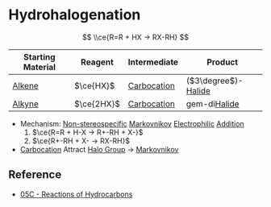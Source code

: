 # Hydrohalogenation

$$
\\ce{R=R + HX -> RX-RH}
$$

|Starting Material|Reagent|Intermediate|Product|
|-----------------|-------|------------|-------|
|[Alkene](../../Functional%20Group/Alkenyl%20Group.md)|$\ce{HX}$|[Carbocation](../Reaction%20Component/Carbocation.md)|($3\degree$)-[Halide](../../Functional%20Group/Halo%20Group.md)|
|[Alkyne](../../Functional%20Group/Alkynyl%20Group.md)|$\ce{2HX}$|[Carbocation](../Reaction%20Component/Carbocation.md)|gem-di[Halide](../../Functional%20Group/Halo%20Group.md)|

* Mechanism: [Non-stereospecific](../Classification%20of%20Organic%20Reaction/Addition%20Reaction.md#non-stereospecific) [Markovnikov](../Regioselectivity/Markovnikov's%20Rule.md) [Electrophilic](../Reaction%20Component/Electrophile.md) [Addition](../Classification%20of%20Organic%20Reaction/Addition%20Reaction.md)
  1. $\ce{R=R + H-X -> R+-RH + X-}$
  1. $\ce{R+-RH + X- -> RX-RH}$
* [Carbocation](../Reaction%20Component/Carbocation.md) Attract [Halo Group](../../Functional%20Group/Halo%20Group.md) → [Markovnikov](../Classification%20of%20Organic%20Reaction/Addition%20Reaction.md#markovnikov)

## Reference

* [05C - Reactions of Hydrocarbons](../../../../../00%20-%20Summary/SCCH134%20-%20Organic%20Chemistry%20for%20Medical%20Science/05C%20-%20Reactions%20of%20Hydrocarbons.md)
